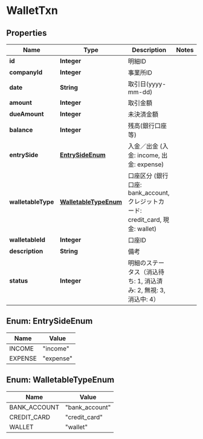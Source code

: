 

# WalletTxn

## Properties

Name | Type | Description | Notes
------------ | ------------- | ------------- | -------------
**id** | **Integer** | 明細ID | 
**companyId** | **Integer** | 事業所ID | 
**date** | **String** | 取引日(yyyy-mm-dd) | 
**amount** | **Integer** | 取引金額 | 
**dueAmount** | **Integer** | 未決済金額 | 
**balance** | **Integer** | 残高(銀行口座等) | 
**entrySide** | [**EntrySideEnum**](#EntrySideEnum) | 入金／出金 (入金: income, 出金: expense) | 
**walletableType** | [**WalletableTypeEnum**](#WalletableTypeEnum) | 口座区分 (銀行口座: bank_account, クレジットカード: credit_card, 現金: wallet) | 
**walletableId** | **Integer** | 口座ID | 
**description** | **String** | 備考 | 
**status** | **Integer** | 明細のステータス（消込待ち: 1, 消込済み: 2, 無視: 3, 消込中: 4） | 



## Enum: EntrySideEnum

Name | Value
---- | -----
INCOME | &quot;income&quot;
EXPENSE | &quot;expense&quot;



## Enum: WalletableTypeEnum

Name | Value
---- | -----
BANK_ACCOUNT | &quot;bank_account&quot;
CREDIT_CARD | &quot;credit_card&quot;
WALLET | &quot;wallet&quot;



